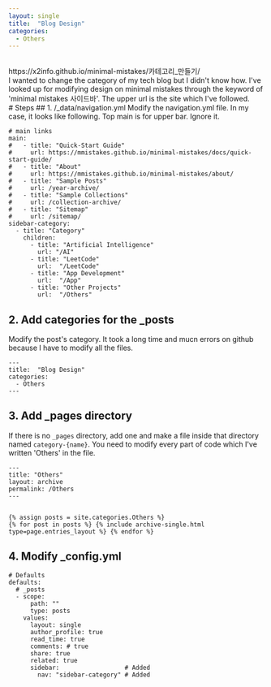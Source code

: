 ```yaml
---
layout: single
title:  "Blog Design"
categories:
  - Others
---
```

<br>
https://x2info.github.io/minimal-mistakes/카테고리_만들기/
<br>
I wanted to change the category of my tech blog but I didn't know how. I've looked up for modifying design on minimal mistakes through the keyword of 'minimal mistakes 사이드바'. The upper url is the site which I've followed.
<br>
# Steps
## 1. /_data/navigation.yml
Modify the navigation.yml file. In my case, it looks like following. Top main is for upper bar. Ignore it.

```
# main links
main:
#   - title: "Quick-Start Guide"
#     url: https://mmistakes.github.io/minimal-mistakes/docs/quick-start-guide/
#   - title: "About"
#     url: https://mmistakes.github.io/minimal-mistakes/about/
#   - title: "Sample Posts"
#     url: /year-archive/
#   - title: "Sample Collections"
#     url: /collection-archive/
#   - title: "Sitemap"
#     url: /sitemap/
sidebar-category:
  - title: "Category"
    children:
      - title: "Artificial Intelligence"
        url: "/AI"
      - title: "LeetCode"
        url:  "/LeetCode"
      - title: "App Development"
        url:  "/App"
      - title: "Other Projects"
        url:  "/Others"
```

## 2. Add categories for the _posts 
Modify the post's category. It took a long time and mucn errors on github because I have to modify all the files.

```
---
title:  "Blog Design"
categories:
  - Others
---
```

## 3. Add _pages directory
If there is no `_pages` directory, add one and make a file inside that directory named `category-{name}`. You need to modify every part of code which I've written 'Others' in the file.

```
---
title: "Others"
layout: archive
permalink: /Others
---


{% assign posts = site.categories.Others %}
{% for post in posts %} {% include archive-single.html type=page.entries_layout %} {% endfor %}
```

## 4. Modify _config.yml

```
# Defaults
defaults:
  # _posts
  - scope:
      path: ""
      type: posts
    values:
      layout: single
      author_profile: true
      read_time: true
      comments: # true
      share: true
      related: true
      sidebar:                  # Added
        nav: "sidebar-category" # Added
```

